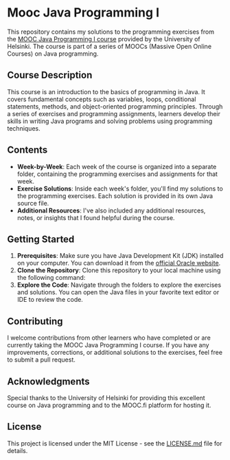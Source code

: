 # Mooc Java Programming I

This repository contains my solutions to the programming exercises from the [MOOC Java Programming I course](https://www.mooc.fi/en/) provided by the University of Helsinki. The course is part of a series of MOOCs (Massive Open Online Courses) on Java programming.

## Course Description

This course is an introduction to the basics of programming in Java. It covers fundamental concepts such as variables, loops, conditional statements, methods, and object-oriented programming principles. Through a series of exercises and programming assignments, learners develop their skills in writing Java programs and solving problems using programming techniques.

## Contents

- **Week-by-Week**: Each week of the course is organized into a separate folder, containing the programming exercises and assignments for that week.
- **Exercise Solutions**: Inside each week's folder, you'll find my solutions to the programming exercises. Each solution is provided in its own Java source file.
- **Additional Resources**: I've also included any additional resources, notes, or insights that I found helpful during the course.

## Getting Started

1. **Prerequisites**: Make sure you have Java Development Kit (JDK) installed on your computer. You can download it from the [official Oracle website](https://www.oracle.com/java/technologies/javase-jdk11-downloads.html).
2. **Clone the Repository**: Clone this repository to your local machine using the following command:
3. **Explore the Code**: Navigate through the folders to explore the exercises and solutions. You can open the Java files in your favorite text editor or IDE to review the code.

## Contributing

I welcome contributions from other learners who have completed or are currently taking the MOOC Java Programming I course. If you have any improvements, corrections, or additional solutions to the exercises, feel free to submit a pull request.

## Acknowledgments

Special thanks to the University of Helsinki for providing this excellent course on Java programming and to the MOOC.fi platform for hosting it.

## License

This project is licensed under the MIT License - see the [LICENSE.md](LICENSE.md) file for details.
